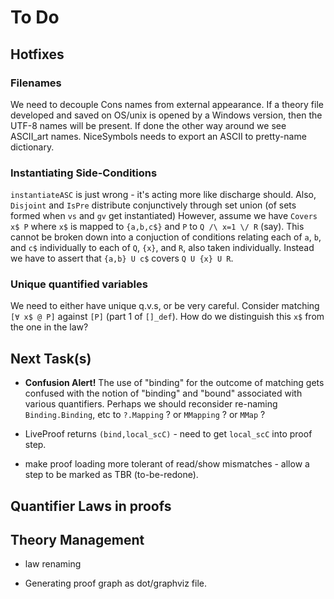 # To Do

## Hotfixes


### Filenames

We need to decouple Cons names from external appearance.
If a theory file developed and saved on OS/unix
is opened by a Windows version, then the UTF-8 names will be present.
If done the other way around we see ASCII_art names.
NiceSymbols needs to export an ASCII to pretty-name dictionary.

### Instantiating Side-Conditions

`instantiateASC` is just wrong - it's acting more like discharge should.
Also, `Disjoint` and `IsPre` distribute conjunctively through set union (of sets formed when `vs` and `gv` get instantiated)
However, assume we have `Covers x$ P` where `x$` is mapped to `{a,b,c$}` and `P` to `Q /\ x=1 \/ R` (say).
This cannot be broken down into a conjuction of conditions relating
each of `a`, `b`, and `c$` individually to each of `Q`, `{x}`,
and `R`, also taken individually.
Instead we have to assert that `{a,b} U c$` covers `Q U {x} U R`.

### Unique quantified variables

We need to either have unique q.v.s, or be very careful. Consider matching `[∀ x$ @ P]`  against `[P]` (part 1 of `[]_def`). How do we distinguish this `x$` from the one in the law?


## Next Task(s)

* **Confusion Alert!** The use of "binding" for the outcome of matching gets confused with the notion of "binding" and "bound" associated with various quantifiers. Perhaps we should reconsider re-naming `Binding.Binding`, etc to `?.Mapping` ? or `MMapping` ? or `MMap` ?

 
* LiveProof returns `(bind,local_scC)` - need to get `local_scC` into proof step.


* make proof loading more tolerant of read/show mismatches - allow a step to be marked as TBR (to-be-redone).

## Quantifier Laws in proofs

## Theory Management

* law renaming

* Generating proof graph as dot/graphviz file.
